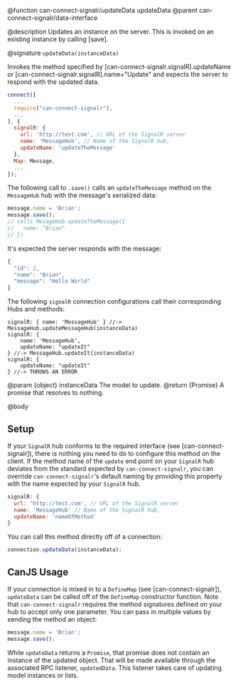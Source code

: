 @function can-connect-signalr/updateData updateData
@parent can-connect-signalr/data-interface

@description Updates an instance on the server.  This is invoked on an existing instance by calling [save].

@signature `updateData(instanceData)`

Invokes the method specified by [can-connect-signalr.signalR].updateName or
[can-connect-signalr.signalR].name+"Update" and expects the server to respond
with the updated data.

```js
connect([
  ...
  require("can-connect-signalr"),
  ...
], {
  signalR: {
    url: 'http://test.com', // URL of the SignalR server
    name: 'MessageHub', // Name of the SignalR hub,
    updateName: 'updateTheMessage'
  },
  Map: Message,
  ...
});

```

The following call to `.save()` calls an `updateTheMessage` method on the `MessageHub` hub with the message's serialized data:

```js
message.name = 'Brian';
message.save();
// calls MesageHub.updateTheMessage({
//   name: "Brian"
// })
```

It's expected the server responds with the message:

```js
{
  "id": 2,
  "name": "Brian",
  "message": "Hello World"
}
```

The following `signalR` connection configurations call their corresponding Hubs and methods:

```
signalR: { name: 'MessageHub' } //-> MessageHub.updateMessageHub(instanceData)
signalR: {
    name: 'MessageHub',
    updateName: "updateIt"
} //-> MessageHub.updateIt(instanceData)
signalR: {
    updateName: "updateIt"
} //-> THROWS AN ERROR
```

@param {object} instanceData The model to update.
@return {Promise<Object>} A promise that resolves to nothing.


@body

## Setup

If your `SignalR` hub conforms to the required interface (see [can-connect-signalr]), there is nothing you need to
do to configure this method on the client. If the method name of the `update` end point on your `SignalR` hub deviates from
the standard expected by `can-connect-signalr`, you can override `can-connect-signalr`'s default naming by providing
this property with the name expected by your `SignalR` hub.

```js
signalR: {
  url: 'http://test.com', // URL of the SignalR server
  name: 'MessageHub' // Name of the SignalR hub,
  updateName: 'nameOfMethod'
}
```

You can call this method directly off of a connection:

```js
connection.updateData(instanceData);
```

## CanJS Usage

If your connection is mixed in to a `DefineMap` (see [can-connect-signalr]), `updateData` can be called off of the
`DefineMap` constructor function. Note that `can-connect-signalr` requires the method signatures
defined on your hub to accept only one parameter. You can pass in multiple values by sending the method
an object:

```js
message.name = 'Brian';
message.save();
```

While `updateData` returns a `Promise`, that promise does not contain an instance of the updated object. That
will be made available through the associated RPC listener, `updatedData`. This listener takes care of updating
model instances or lists.
